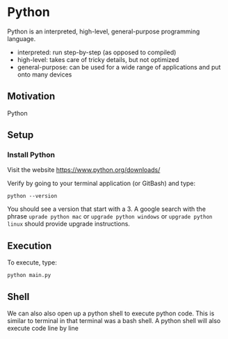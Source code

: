 # Python

Python is an interpreted, high-level, general-purpose programming language.
 - interpreted:     run step-by-step (as opposed to compiled)
 - high-level:      takes care of tricky details, but not optimized
 - general-purpose: can be used for a wide range of applications and put onto many devices

## Motivation
Python 

## Setup

### Install Python
Visit the website
https://www.python.org/downloads/

Verify by going to your terminal application (or GitBash) and type:
```
python --version
```
You should see a version that start with a 3. A google search with the phrase `uprade python mac` or `upgrade python windows` or `upgrade python linux` should provide upgrade instructions.

## Execution
To execute, type:
```
python main.py
```

## Shell
We can also also open up a python shell to execute python code. This is similar to terminal in that terminal was a bash shell. A python shell will also execute code line by line

